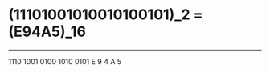 # (11101001010010100101)_2 = (E94A5)_16
----------------------------------------------------------
1110 1001 0100 1010 0101
E 	 9    4    A    5